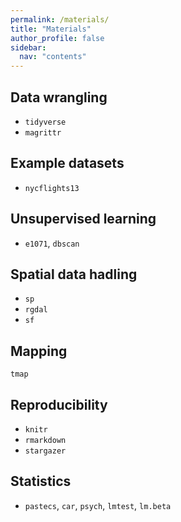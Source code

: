 ```yaml
---
permalink: /materials/
title: "Materials"
author_profile: false
sidebar:
  nav: "contents"
---
```



## Data wrangling

- `tidyverse`
- `magrittr`


## Example datasets

- `nycflights13`


## Unsupervised learning

- `e1071`, `dbscan`


## Spatial data hadling

- `sp`
- `rgdal`
- `sf`


## Mapping

`tmap`


## Reproducibility

- `knitr`
- `rmarkdown`
- `stargazer`


## Statistics
- `pastecs`, `car`, `psych`, `lmtest`, `lm.beta`